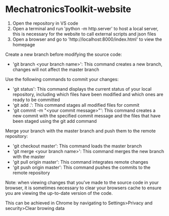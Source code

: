 # MechatronicsToolkit-website
1. Open the repository in VS code
2. Open a terminal and run 'python -m http.server' to host a local server, this is necessary for the website to call external scripts and json files
3. Open a browser and go to 'http://localhost:8000/index.html' to view the homepage

Create a new branch before modifying the source code:

* 'git branch \<your branch name\>': This command creates a new branch, changes will not affect the master branch

Use the following commands to commit your changes:

* 'git status': This command displays the current status of your local repository, including which files have been modified and which ones are ready to be committed
* 'git add .': This command stages all modified files for commit
* 'git commit -m "\<your commit message\>"': This command creates a new commit with the specified commit message and the files that have been staged using the git add command

Merge your branch with the master branch and push them to the remote repository:

* 'git checkout master': This command loads the master branch
* 'git merge \<your branch name\>': This command merges the new branch with the master
* 'git pull origin master': This command integrates remote changes
* 'git push origin master': This command pushes the commits to the remote repository

Note: when viewing changes that you've made to the source code in your browser, it is sometimes necessary to clear your browsers cache to ensure you are viewing the up-to-date version of the code.

This can be achieved in Chrome by navigating to Settings>Privacy and security>Clear browing data
